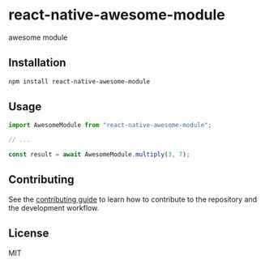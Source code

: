 # react-native-awesome-module

awesome module

## Installation

```sh
npm install react-native-awesome-module
```

## Usage

```js
import AwesomeModule from "react-native-awesome-module";

// ...

const result = await AwesomeModule.multiply(3, 7);
```

## Contributing

See the [contributing guide](CONTRIBUTING.md) to learn how to contribute to the repository and the development workflow.

## License

MIT
